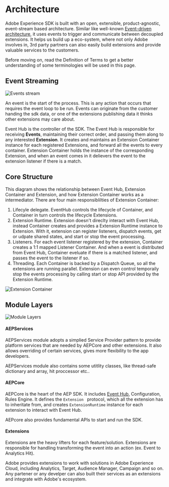 

# Architecture

Adobe Experience SDK is built with an open, extensible, product-agnostic, event-stream based architecture. Similar like well-known [Event-driven architecture](https://en.wikipedia.org/wiki/Event-driven_architecture), it uses events to trigger and communicate between decoupled extensions. It helps us build up a eco-system, where not only Adobe involves in, 3rd party partners can also easily build extensions and  provide valuable services to the customers.

Before moving on, read the Definition of Terms to get a better understanding of some terminologies will be used in this page.

## Event Streaming

![Events stream](https://app.lucidchart.com/publicSegments/view/e720c862-bb1d-4aab-b663-7fe5ae1aa53a/image.png)

An event is the start of the process. This is any action that occurs that requires the event loop to be run. Events can originate from the customer handing the sdk data, or one of the extensions publishing data it thinks other extensions may care about.

Event Hub is the controller of the SDK. The Event Hub is responsible for receiving **Events**, maintaining their correct order, and passing them along to any interested **Extension**. It creates and maintains an Extension Container instance for each registered Extensions, and forward all the events to every container. Extension Container holds the instance of the corresponding Extension, and when an event comes in it delievers the event to the extension listener if there is a match.



## Core Structure

This diagram shows the relationship between Event Hub, Extension Container and Extension, and how Extension Container works as a intermediator. There are four main responsiblilties of Extension Container:

1. Lifecyle delegate. EventHub controls the lifecycle of Container, and Container in turn controls the lifecycle Extensions.  
2. Extension Runtime. Extension doesn't direclty interact with Event Hub, instead Container creates and provides a Extension Runtime instance to Extension. With it, extension can register listeners, dispatch events,  get or udpate shared states, and start or stop the event processing.
3. Listeners. For each event listener registered by the extension, Container creates a 1:1 mapped Listener Container. And when a event is distributed from Event Hub, Container eveluate if there is a matched listener, and passes the event to the listener if so.
4. Threading. Each Container is backed by a Dispatch Queue, so all the extensions are running parallel. Extension can even control temporaily stop the events processing by calling start or stop API provided by the Extension Runtime.



![Extension Container](https://app.lucidchart.com/publicSegments/view/488c0d86-8134-4952-ab38-4a9d7a244cb8/image.png)



## Module Layers

![Module Layers](https://app.lucidchart.com/publicSegments/view/3677075f-e932-49e9-96c1-1b16cc66fb8c/image.png)

#### AEPServices

AEPServices module adopts a simplied Service Provider pattern to provide platform services that are needed by AEPCore and other extensions. It also allows overriding of certain services, gives more flexibility to the app developers. 

AEPServices module also contains some utitlity classes, like thread-safe dictionary and array, hit proccessor etc..

#### AEPCore

AEPCore is the heart of the AEP SDK. It includes  [Event Hub](./EventHub/README.md), Configuration, Rules Engine. It defines the `Extension ` protocol, which all the extension has to inheritate from, and creates `ExtensionRuntime` instance for each extension to interact with Event Hub. 

 AEPcore also provides fundamental APIs to start and run the SDK.

#### Extensions

Extensions are the heavy lifters for each feature/solution. Extensions are responsible for handling transforming the event into an action (ex. Event to Analytics Hit).

Adobe provides extensions to work with solutions in Adobe Experience Cloud, including Analytics, Target, Audience Manager, Campaign and so on. Any partener or any develper can also built their services as an extensions and integrate with Adobe's ecosystem.  

